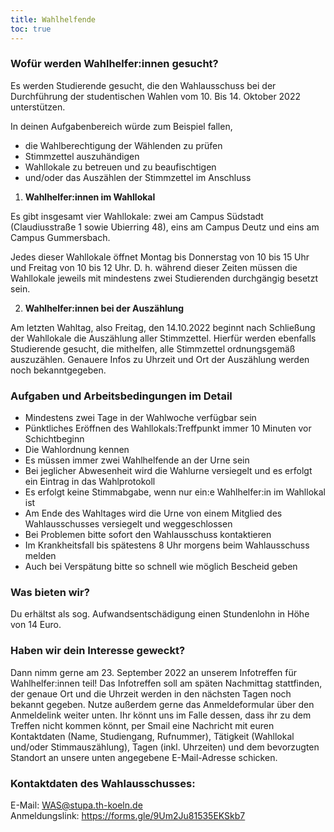 ```yaml
---
title: Wahlhelfende
toc: true
---
```


### Wofür werden Wahlhelfer:innen gesucht?

Es werden Studierende gesucht, die den Wahlausschuss bei der Durchführung der studentischen Wahlen vom 10. Bis 14. Oktober 2022 unterstützen.

In deinen Aufgabenbereich würde zum Beispiel fallen,

- die Wahlberechtigung der Wählenden zu prüfen
- Stimmzettel auszuhändigen
- Wahllokale zu betreuen und zu beaufischtigen
- und/oder das Auszählen der Stimmzettel im Anschluss

1. **Wahlhelfer:innen im Wahllokal**

Es gibt insgesamt vier Wahllokale: zwei am Campus Südstadt (Claudiusstraße 1 sowie Ubierring 48), eins am Campus Deutz und eins am Campus Gummersbach.

Jedes dieser Wahllokale öffnet Montag bis Donnerstag von 10 bis 15 Uhr und Freitag von 10 bis 12 Uhr. D. h. während dieser Zeiten müssen die Wahllokale jeweils mit mindestens zwei Studierenden durchgängig besetzt sein.

2. **Wahlhelfer:innen bei der Auszählung**

Am letzten Wahltag, also Freitag, den 14.10.2022 beginnt nach Schließung der Wahllokale die Auszählung aller Stimmzettel. Hierfür werden ebenfalls Studierende gesucht, die mithelfen, alle Stimmzettel ordnungsgemäß auszuzählen. Genauere Infos zu Uhrzeit und Ort der Auszählung werden noch bekanntgegeben.

### Aufgaben und Arbeitsbedingungen im Detail

- Mindestens zwei Tage in der Wahlwoche verfügbar sein
- Pünktliches Eröffnen des Wahllokals:Treffpunkt immer 10 Minuten vor Schichtbeginn
- Die Wahlordnung kennen
- Es müssen immer zwei Wahlhelfende an der Urne sein
- Bei jeglicher Abwesenheit wird die Wahlurne versiegelt und es erfolgt ein Eintrag in das Wahlprotokoll
- Es erfolgt keine Stimmabgabe, wenn nur ein:e Wahlhelfer:in im Wahllokal ist
- Am Ende des Wahltages wird die Urne von einem Mitglied des Wahlausschusses versiegelt und weggeschlossen
- Bei Problemen bitte sofort den Wahlausschuss kontaktieren
- Im Krankheitsfall bis spätestens 8 Uhr morgens beim Wahlausschuss melden
- Auch bei Verspätung bitte so schnell wie möglich Bescheid geben

### Was bieten wir?

Du erhältst als sog. Aufwandsentschädigung einen Stundenlohn in Höhe von 14 Euro.

### Haben wir dein Interesse geweckt?

Dann nimm gerne am 23. September 2022 an unserem Infotreffen für Wahlhelfer:innen teil! Das Infotreffen soll am späten Nachmittag stattfinden, der genaue Ort und die Uhrzeit werden in den nächsten Tagen noch bekannt gegeben. Nutze außerdem gerne das Anmeldeformular über den Anmeldelink weiter unten. Ihr könnt uns im Falle dessen, dass ihr zu dem Treffen nicht kommen könnt, per Smail eine Nachricht mit euren Kontaktdaten (Name, Studiengang, Rufnummer), Tätigkeit (Wahllokal und/oder Stimmauszählung), Tagen (inkl. Uhrzeiten) und dem bevorzugten Standort an unsere unten angegebene E-Mail-Adresse schicken.

### Kontaktdaten des Wahlausschusses:

E-Mail: WAS@stupa.th-koeln.de  
Anmeldungslink: https://forms.gle/9Um2Ju81535EKSkb7
